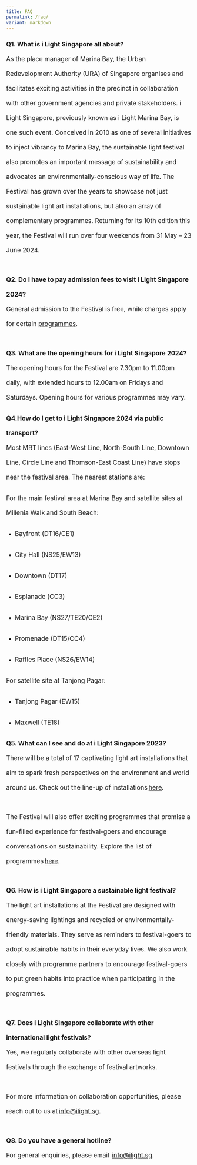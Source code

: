 ```yaml
---
title: FAQ
permalink: /faq/
variant: markdown
---
```

<p style="font-size:17px; line-height:40px">
<b>Q1. What is i Light Singapore all about?</b><br>
As the place manager of Marina Bay, the Urban Redevelopment Authority (URA) of Singapore organises and facilitates exciting activities in the precinct in collaboration with other government agencies and private stakeholders. i Light Singapore, previously known as i Light Marina Bay, is one such event. Conceived in 2010 as one of several initiatives to inject vibrancy to Marina Bay, the sustainable light festival also promotes an important message of sustainability and advocates an environmentally-conscious way of life. The Festival has grown over the years to showcase not just sustainable light art installations, but also an array of complementary programmes. Returning for its 10th edition this year, the Festival will run over four weekends from 31 May – 23 June 2024.
<br><br>
<b>Q2. Do I have to pay admission fees to visit i Light Singapore 2024?</b><br>
General admission to the Festival is free, while charges apply for certain <a href="/programmes">programmes</a>.
<br><br>
<b>Q3. What are the opening hours for i Light Singapore 2024?</b><br>
The opening hours for the Festival are 7.30pm to 11.00pm daily, with extended hours to 12.00am on Fridays and Saturdays. Opening hours for various programmes may vary.<br>
</p>

<p style="font-size:17px; line-height:40px"><b>Q4.How do I get to&nbsp;i&nbsp;Light Singapore 2024 via public transport?</b><br>
Most MRT lines (East-West Line, North-South Line, Downtown Line, Circle Line and Thomson-East Coast Line) have stops near the festival area. The nearest stations are:<br>
</p>

<p style="font-size:17px; line-height:40px">
For the main festival area at Marina Bay and satellite sites at Millenia Walk and South Beach: <br></p>
<ul>
<li><p style="font-size:17px; line-height:40px">Bayfront (DT16/CE1)</p></li>
<li><p style="font-size:17px; line-height:40px">City Hall (NS25/EW13)</p></li>
<li><p style="font-size:17px; line-height:40px">Downtown (DT17)</p></li>
<li><p style="font-size:17px; line-height:40px">Esplanade (CC3)</p></li>
<li><p style="font-size:17px; line-height:40px">Marina Bay (NS27/TE20/CE2)</p></li>
<li><p style="font-size:17px; line-height:40px">Promenade (DT15/CC4)</p></li>
<li><p style="font-size:17px; line-height:40px">Raffles Place (NS26/EW14)</p></li>
</ul>
<p></p>
<p style="font-size:17px; line-height:40px">
For satellite site at Tanjong Pagar: <br>
</p>
<ul>
<li><p style="font-size:17px; line-height:40px">Tanjong Pagar (EW15)</p></li>
<li><p style="font-size:17px; line-height:40px">Maxwell (TE18)</p></li>
</ul> <p></p>

<p style="font-size:17px; line-height:40px">
<b>Q5. What can I see and do at&nbsp;i&nbsp;Light Singapore 2023?</b><br>
There will be a total of 17 captivating light art installations that aim to spark fresh perspectives on the environment and world around us. Check out the line-up of installations <a href="/installations">here</a>.
<br><br>
The Festival will also offer exciting programmes that promise a fun-filled experience for festival-goers and encourage conversations on sustainability. Explore the list of programmes <a href="/programmes">here</a>.
<br><br>
<b>Q6. How is i Light Singapore a sustainable light festival?</b><br>
The light art installations at the Festival are designed with energy-saving lightings and recycled or environmentally-friendly materials. They serve as reminders to festival-goers to adopt sustainable habits in their everyday lives. We also work closely with programme partners to encourage festival-goers to put green habits into practice when participating in the programmes.
<br><br>
<b>Q7. Does i Light Singapore collaborate with other international light festivals?</b><br>
Yes, we regularly collaborate with other overseas light festivals through the exchange of festival artworks. <br><br>
For more information on collaboration opportunities, please reach out to us at <a href="mailto:info@ilight.sg">info@ilight.sg</a>.
<br><br> 
<b>Q8. Do you have a general hotline?</b><br>
For general enquiries, please email  <a href="mailto:info@ilight.sg">info@ilight.sg</a>.
<br><br></p>
